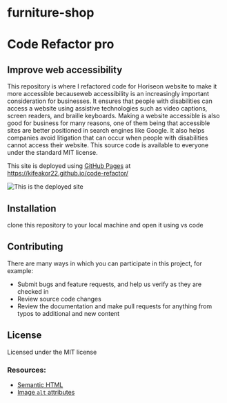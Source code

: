 # furniture-shop

# Code Refactor pro

## Improve web accessibility
 
This repository is where I refactored code for Horiseon website to  make it more accessible becauseweb accessibility is an increasingly important consideration for businesses. 
It ensures that people with disabilities can access a website using assistive technologies such as video captions, screen readers, and braille keyboards. Making a website accessible is also good for business for many reasons, one of them being that accessible sites are better positioned in search engines like Google. It also helps companies avoid litigation that can occur when people with disabilities cannot access their website.
This source code is available to everyone under the standard MIT license.

This site is deployed using [GitHub Pages](https://pages.github.com/) at https://kifeakor22.github.io/code-refactor/

![This is the deployed site](./assets/images/website.PNG)

## Installation

clone this repository to your local machine and open it using vs code 

## Contributing 

There are many ways in which you can participate in this project, for example:

* Submit bugs and feature requests, and help us verify as they are checked in
* Review source code changes
* Review the documentation and make pull requests for anything from typos to additional and new content

## License

Licensed under the MIT license

### Resources:

* [Semantic HTML](https://www.w3schools.com/html/html5_semantic_elements.asp)
* [Image `alt` attributes](https://www.w3schools.com/tags/att_img_alt.asp)
